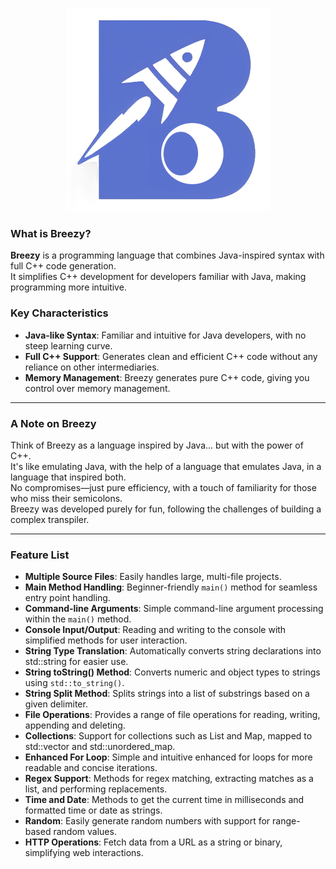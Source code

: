 <p align="center"> <img src="https://github.com/PantelisAndrianakis/Breezy/blob/main/logo.png"/></p>

### What is Breezy?

**Breezy** is a programming language that combines Java-inspired syntax with full C++ code generation.<br>
It simplifies C++ development for developers familiar with Java, making programming more intuitive.

### Key Characteristics
- **Java-like Syntax**: Familiar and intuitive for Java developers, with no steep learning curve.
- **Full C++ Support**: Generates clean and efficient C++ code without any reliance on other intermediaries.
- **Memory Management**: Breezy generates pure C++ code, giving you control over memory management.

---

### A Note on Breezy

Think of Breezy as a language inspired by Java... but with the power of C++.<br>
It's like emulating Java, with the help of a language that emulates Java, in a language that inspired both.<br>
No compromises—just pure efficiency, with a touch of familiarity for those who miss their semicolons.<br>
Breezy was developed purely for fun, following the challenges of building a complex transpiler.

---

### Feature List

- **Multiple Source Files**: Easily handles large, multi-file projects.
- **Main Method Handling**: Beginner-friendly `main()` method for seamless entry point handling.
- **Command-line Arguments**: Simple command-line argument processing within the `main()` method.
- **Console Input/Output**: Reading and writing to the console with simplified methods for user interaction.
- **String Type Translation**: Automatically converts string declarations into std::string for easier use.
- **String toString() Method**: Converts numeric and object types to strings using `std::to_string()`.
- **String Split Method**: Splits strings into a list of substrings based on a given delimiter.
- **File Operations**: Provides a range of file operations for reading, writing, appending and deleting.
- **Collections**: Support for collections such as List and Map, mapped to std::vector and std::unordered_map.
- **Enhanced For Loop**: Simple and intuitive enhanced for loops for more readable and concise iterations.
- **Regex Support**: Methods for regex matching, extracting matches as a list, and performing replacements.
- **Time and Date**: Methods to get the current time in milliseconds and formatted time or date as strings.
- **Random**: Easily generate random numbers with support for range-based random values.
- **HTTP Operations**: Fetch data from a URL as a string or binary, simplifying web interactions.